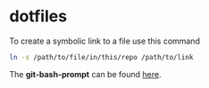 # dotfiles

To create a symbolic link to a file use this command

``` bash
ln -s /path/to/file/in/this/repo /path/to/link
```

The **git-bash-prompt** can be found [here](https://github.com/magicmonty/bash-git-prompt).
